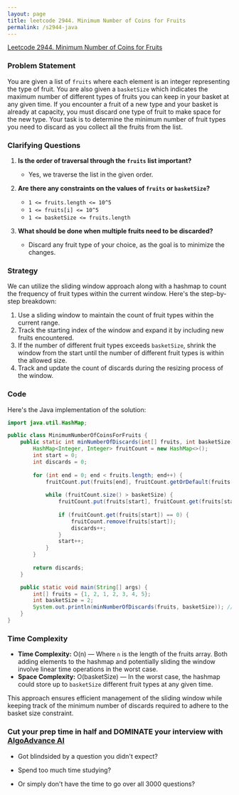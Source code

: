 ```yaml
---
layout: page
title: leetcode 2944. Minimum Number of Coins for Fruits
permalink: /s2944-java
---
```

[Leetcode 2944. Minimum Number of Coins for Fruits](https://algoadvance.github.io/algoadvance/l2944)
### Problem Statement

You are given a list of `fruits` where each element is an integer representing the type of fruit. You are also given a `basketSize` which indicates the maximum number of different types of fruits you can keep in your basket at any given time. If you encounter a fruit of a new type and your basket is already at capacity, you must discard one type of fruit to make space for the new type. Your task is to determine the minimum number of fruit types you need to discard as you collect all the fruits from the list.

### Clarifying Questions

1. **Is the order of traversal through the `fruits` list important?**
   - Yes, we traverse the list in the given order.

2. **Are there any constraints on the values of `fruits` or `basketSize`?**
   - `1 <= fruits.length <= 10^5`
   - `1 <= fruits[i] <= 10^5`
   - `1 <= basketSize <= fruits.length`

3. **What should be done when multiple fruits need to be discarded?**
   - Discard any fruit type of your choice, as the goal is to minimize the changes.

### Strategy

We can utilize the sliding window approach along with a hashmap to count the frequency of fruit types within the current window. Here's the step-by-step breakdown:

1. Use a sliding window to maintain the count of fruit types within the current range.
2. Track the starting index of the window and expand it by including new fruits encountered.
3. If the number of different fruit types exceeds `basketSize`, shrink the window from the start until the number of different fruit types is within the allowed size.
4. Track and update the count of discards during the resizing process of the window.

### Code

Here's the Java implementation of the solution:

```java
import java.util.HashMap;

public class MinimumNumberOfCoinsForFruits {
    public static int minNumberOfDiscards(int[] fruits, int basketSize) {
        HashMap<Integer, Integer> fruitCount = new HashMap<>();
        int start = 0;
        int discards = 0;
        
        for (int end = 0; end < fruits.length; end++) {
            fruitCount.put(fruits[end], fruitCount.getOrDefault(fruits[end], 0) + 1);
            
            while (fruitCount.size() > basketSize) {
                fruitCount.put(fruits[start], fruitCount.get(fruits[start]) - 1);
                
                if (fruitCount.get(fruits[start]) == 0) {
                    fruitCount.remove(fruits[start]);
                    discards++;
                }
                start++;
            }
        }
        
        return discards;
    }

    public static void main(String[] args) {
        int[] fruits = {1, 2, 1, 2, 3, 4, 5};
        int basketSize = 2;
        System.out.println(minNumberOfDiscards(fruits, basketSize)); // Output: 3
    }
}
```

### Time Complexity

- **Time Complexity:** O(n) — Where `n` is the length of the fruits array. Both adding elements to the hashmap and potentially sliding the window involve linear time operations in the worst case.
- **Space Complexity:** O(basketSize) — In the worst case, the hashmap could store up to `basketSize` different fruit types at any given time.

This approach ensures efficient management of the sliding window while keeping track of the minimum number of discards required to adhere to the basket size constraint.


### Cut your prep time in half and DOMINATE your interview with [AlgoAdvance AI](https://algoAdvance.com)

- Got blindsided by a question you didn't expect?

- Spend too much time studying?

- Or simply don't have the time to go over all 3000 questions?

